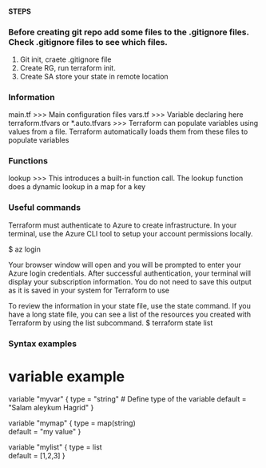 #### STEPS


### Before creating git repo add some files to the .gitignore files. Check .gitignore files to see which files. 

1) Git init, craete .gitignore file
2) Create RG, run terraform init. 
3) Create SA store your state in remote location

### Information

main.tf                                 >>>  Main configuration files
vars.tf                                 >>>  Variable declaring here
terraform.tfvars or *.auto.tfvars       >>>  Terraform can populate variables using values from a file. Terraform automatically loads them from these files to populate variables




### Functions 

lookup          >>> This introduces a built-in function call. The lookup function does a dynamic lookup in a map for a key


### Useful commands


Terraform must authenticate to Azure to create infrastructure.
In your terminal, use the Azure CLI tool to setup your account permissions locally.

$ az login

Your browser window will open and you will be prompted to enter your Azure login credentials. After successful authentication, your terminal will display your subscription information. You do not need to save this output as it is saved in your system for Terraform to use



To review the information in your state file, use the state command. If you have a long state file, you can see a list of the resources you created with Terraform by using the list subcommand.
$ terraform state list


### Syntax examples
# variable example

variable "myvar" {
    type = "string"     # Define type of the variable
    default = "Salam aleykum Hagrid"
}

variable "mymap" {
    type = map(string)  
    default = "my value"
}

variable "mylist" {
    type = list  
    default = [1,2,3]
}
